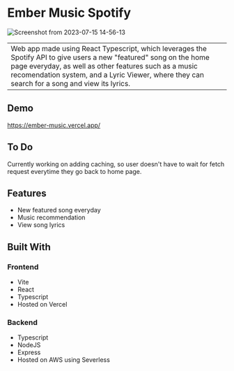 # Ember Music Spotify
![Screenshot from 2023-07-15 14-56-13](https://github.com/win20/ember-music-spotify/assets/22985058/e95c4e15-6649-4acd-a260-110ba74db282)

<table>
<tr>
<td>
  Web app made using React Typescript, which leverages the Spotify API to give users a new "featured" song on the home page everyday, as well as other features such as a music recomendation system, and a Lyric Viewer, where they can search for a song and view its lyrics.
</td>
</tr>
</table>

## Demo
https://ember-music.vercel.app/

## To Do
Currently working on adding caching, so user doesn't have to wait for fetch request everytime they go back to home page.

## Features
 - New featured song everyday
 - Music recommendation
 - View song lyrics

## Built With
### Frontend
- Vite
- React
- Typescript
- Hosted on Vercel

### Backend
- Typescript
- NodeJS
- Express
- Hosted on AWS using Severless
